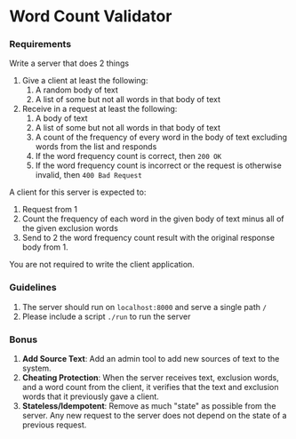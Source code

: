 # Word Count Validator

### Requirements

Write a server that does 2 things

1. Give a client at least the following:
    1. A random body of text
    2. A list of some but not all words in that body of text
2. Receive in a request at least the following:
    1. A body of text
    2. A list of some but not all words in that body of text
    3. A count of the frequency of every word in the body of text excluding words from the list
    and responds
    1. If the word frequency count is correct, then `200 OK`
    2. If the word frequency count is incorrect or the request is otherwise invalid, then `400 Bad Request`


A client for this server is expected to:

1. Request from 1
2. Count the frequency of each word in the given body of text minus all of the given exclusion words
3. Send to 2 the word frequency count result with the original response body from 1.

You are not required to write the client application.

### Guidelines

1. The server should run on `localhost:8000` and serve a single path `/`
2. Please include a script `./run` to run the server

### Bonus

1. **Add Source Text**: Add an admin tool to add new sources of text to the system.
2. **Cheating Protection**: When the server receives text, exclusion words, and a word count from the client, it verifies that the text and exclusion words that it previously gave a client.
3. **Stateless/Idempotent**: Remove as much "state" as possible from the server. Any new request to the server does not depend on the state of a previous request.

